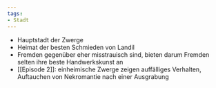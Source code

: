 ```yaml
---
tags:
- Stadt
---
```


- Hauptstadt der Zwerge
- Heimat der besten Schmieden von Landil
- Fremden gegenüber eher misstrauisch sind, bieten darum Fremden selten ihre beste Handwerkskunst an
- [[Episode 2]]: einheimische Zwerge zeigen auffälliges Verhalten, Auftauchen von Nekromantie nach einer Ausgrabung

